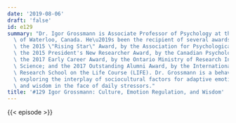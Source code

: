 ```yaml
---
date: '2019-08-06'
draft: 'false'
id: e129
summary: "Dr. Igor Grossmann is Associate Professor of Psychology at the University\
  \ of Waterloo, Canada. He\u2019s been the recipient of several awards, including\
  \ the 2015 \"Rising Star\" Award, by the Association for Psychological Science;\
  \ the 2015 President's New Researcher Award, by the Canadian Psychological Association;\
  \ the 2017 Early Career Award, by the Ontario Ministry of Research Innovation and\
  \ Science; and the 2017 Outstanding Alumni Award, by the International Max Plank\
  \ Research School on the Life Course (LIFE). Dr. Grossmann is a behavioral scientist\
  \ exploring the interplay of sociocultural factors for adaptive emotion regulation\
  \ and wisdom in the face of daily stressors."
title: '#129 Igor Grossmann: Culture, Emotion Regulation, and Wisdom'
---
```

{{< episode >}}
